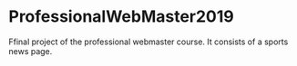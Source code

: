 # ProfessionalWebMaster2019
Ffinal project of the professional webmaster course.
It consists of a sports news page.
